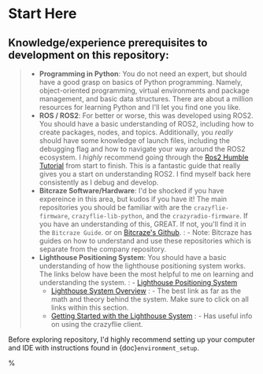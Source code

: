 # Start Here

## Knowledge/experience prerequisites to development on this repository:

> - **Programming in Python**: You do not need an expert, but should have a good grasp on basics of Python programming. Namely, object-oriented programming, virtual environments and package management, and basic data structures. There are about a million resources for learning Python and I'll let you find one you like.
> - **ROS / ROS2**: For better or worse, this was developed using ROS2. You should have a basic understanding of ROS2, including how to create packages, nodes, and topics. Additionally, you *really* should have some knowledge of launch files, including the debugging flag and how to navigate your way around the ROS2 ecosystem. I *highly* recommend going through the [Ros2 Humble Tutorial](https://docs.ros.org/en/humble/Tutorials.html) from start to finish. This is a fantastic guide that really gives you a start on understanding ROS2. I find myself back here consistently as I debug and develop.
> - **Bitcraze Software/Hardware**: I'd be shocked if you have expereince in this area, but kudos if you have it! The main repositories you should be familiar with are the `crazyflie-firmware`, `crazyflie-lib-python`, and the `crazyradio-firmware`. If you have an understanding of this, GREAT. If not, you'll find it in the `Bitcraze Guide`. or on [Bitcraze's Github](https://github.com/bitcraze).
>   : - Note: Bitcraze has guides on how to understand and use these repositories which is separate from the company repository.
> - **Lighthouse Positioning System**: You should have a basic understanding of how the lighthouse positioning system works. The links below have been the most helpful to me on learning and understanding the system.
>   : - [Lighthouse Positioning System](https://www.bitcraze.io/documentation/system/positioning/ligthouse-positioning-system/)
>     - [Lighthouse System Overview](https://www.bitcraze.io/documentation/repository/crazyflie-firmware/master/functional-areas/lighthouse/system_overview/)
>       : - The best link as far as the math and theory behind the system. Make sure to click on all links within this section.
>     - [Getting Started with the Lighthouse System](https://www.bitcraze.io/documentation/tutorials/getting-started-with-lighthouse/)
>       : - Has useful info on using the crazyflie client.

Before exploring repository, I'd highly recommend setting up your computer and IDE with instructions found in {doc}`environment_setup`.

%
